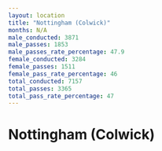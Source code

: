 ```yaml
---
layout: location
title: "Nottingham (Colwick)"
months: N/A
male_conducted: 3871
male_passes: 1853
male_passes_rate_percentage: 47.9
female_conducted: 3284
female_passes: 1511
female_pass_rate_percentage: 46
total_conducted: 7157
total_passes: 3365
total_pass_rate_percentage: 47
---
```


# Nottingham (Colwick)
